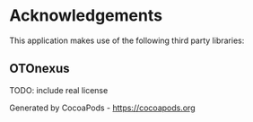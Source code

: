 # Acknowledgements
This application makes use of the following third party libraries:

## OTOnexus

TODO: include real license

Generated by CocoaPods - https://cocoapods.org
